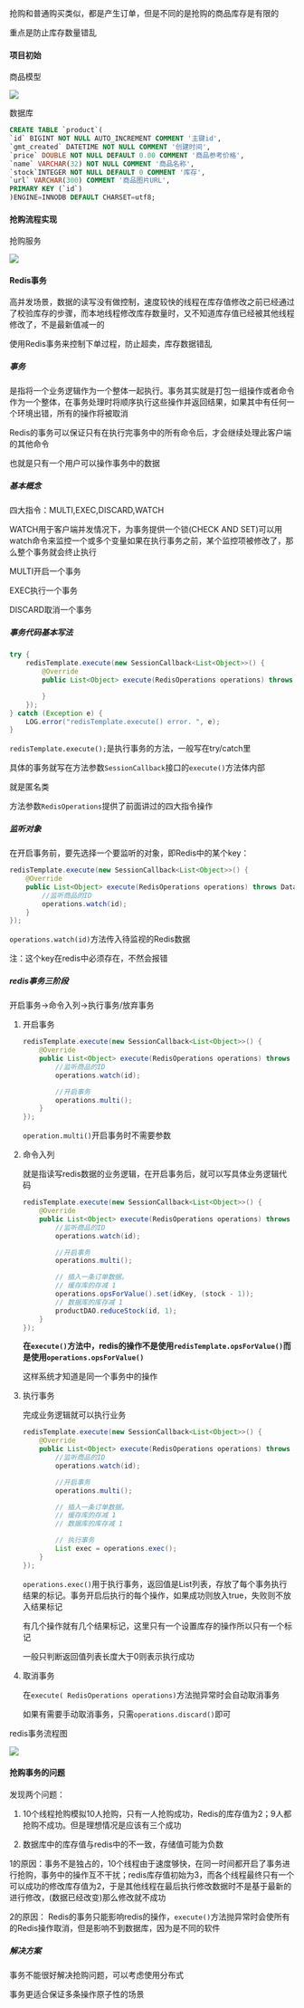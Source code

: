抢购和普通购买类似，都是产生订单，但是不同的是抢购的商品库存是有限的

重点是防止库存数量错乱

#### 项目初始

商品模型

![](https://style.youkeda.com/img/course/d2/product3.svg)

数据库

```sql
CREATE TABLE `product`(
`id` BIGINT NOT NULL AUTO_INCREMENT COMMENT '主键id',
`gmt_created` DATETIME NOT NULL COMMENT '创建时间',
`price` DOUBLE NOT NULL DEFAULT 0.00 COMMENT '商品参考价格',
`name` VARCHAR(32) NOT NULL COMMENT '商品名称',
`stock`INTEGER NOT NULL DEFAULT 0 COMMENT '库存',
`url` VARCHAR(300) COMMENT '商品图片URL',
PRIMARY KEY (`id`)
)ENGINE=INNODB DEFAULT CHARSET=utf8;
```

#### 抢购流程实现

抢购服务

![](https://style.youkeda.com/img/ham/course/d2/d4-4-4-1.jpeg?x-oss-process=image/resize,w_922/watermark,image_d2F0ZXJtYXNrLnBuZz94LW9zcy1wcm9jZXNzPWltYWdlL3Jlc2l6ZSx3XzEwMA==,t_60,g_se,x_10,y_10)

#### Redis事务

高并发场景，数据的读写没有做控制，速度较快的线程在库存值修改之前已经通过了校验库存的步骤，而本地线程修改库存数量时，又不知道库存值已经被其他线程修改了，不是最新值减一的

使用Redis事务来控制下单过程，防止超卖，库存数据错乱

##### 事务

是指将一个业务逻辑作为一个整体一起执行。事务其实就是打包一组操作或者命令作为一个整体，在事务处理时将顺序执行这些操作并返回结果，如果其中有任何一个环境出错，所有的操作将被取消

Redis的事务可以保证只有在执行完事务中的所有命令后，才会继续处理此客户端的其他命令

也就是只有一个用户可以操作事务中的数据

##### 基本概念

四大指令：MULTI,EXEC,DISCARD,WATCH

WATCH用于客户端并发情况下，为事务提供一个锁(CHECK AND SET)可以用watch命令来监控一个或多个变量如果在执行事务之前，某个监控项被修改了，那么整个事务就会终止执行

MULTI开启一个事务

EXEC执行一个事务

DISCARD取消一个事务

##### 事务代码基本写法

```java
try {
    redisTemplate.execute(new SessionCallback<List<Object>>() {
        @Override
        public List<Object> execute(RedisOperations operations) throws DataAccessException {

        }
    });
} catch (Exception e) {
    LOG.error("redisTemplate.execute() error. ", e);
}
```

`redisTemplate.execute();`是执行事务的方法，一般写在try/catch里

具体的事务就写在方法参数`SessionCallback`接口的`execute()`方法体内部

就是匿名类

方法参数`RedisOperations`提供了前面讲过的四大指令操作

##### 监听对象

在开启事务前，要先选择一个要监听的对象，即Redis中的某个key：

```java
redisTemplate.execute(new SessionCallback<List<Object>>() {
    @Override
    public List<Object> execute(RedisOperations operations) throws DataAccessException {
        //监听商品的ID
        operations.watch(id);
    }
});
```

`operations.watch(id)`方法传入待监视的Redis数据

注：这个key在redis中必须存在，不然会报错

##### redis事务三阶段

开启事务->命令入列->执行事务/放弃事务

1. 开启事务
   
   ```java
   redisTemplate.execute(new SessionCallback<List<Object>>() {
       @Override
       public List<Object> execute(RedisOperations operations) throws DataAccessException {
           //监听商品的ID
           operations.watch(id);
   
           //开启事务
           operations.multi();
       }
   });
   ```
   
   `operation.multi()`开启事务时不需要参数

2. 命令入列
   
   就是指读写redis数据的业务逻辑，在开启事务后，就可以写具体业务逻辑代码
   
   ```java
   redisTemplate.execute(new SessionCallback<List<Object>>() {
       @Override
       public List<Object> execute(RedisOperations operations) throws DataAccessException {
           //监听商品的ID
           operations.watch(id);
   
           //开启事务
           operations.multi();
   
           // 插入一条订单数据。
           // 缓存库的存减 1
           operations.opsForValue().set(idKey, (stock - 1));
           // 数据库的库存减 1
           productDAO.reduceStock(id, 1);
       }
   });
   ```
   
   **在`execute()`方法中，redis的操作不是使用`redisTemplate.opsForValue()`而是使用`operations.opsForValue()`**
   
   这样系统才知道是同一个事务中的操作

3. 执行事务
   
   完成业务逻辑就可以执行业务
   
   ```java
   redisTemplate.execute(new SessionCallback<List<Object>>() {
       @Override
       public List<Object> execute(RedisOperations operations) throws DataAccessException {
           //监听商品的ID
           operations.watch(id);
   
           //开启事务
           operations.multi();
   
           // 插入一条订单数据。
           // 缓存库的存减 1
           // 数据库的库存减 1
   
           // 执行事务
           List exec = operations.exec();
       }
   });
   ```
   
   `operations.exec()`用于执行事务，返回值是List列表，存放了每个事务执行结果的标记。事务开启后执行的每个操作，如果成功则放入true，失败则不放入结果标记
   
   有几个操作就有几个结果标记，这里只有一个设置库存的操作所以只有一个标记
   
   一般只判断返回值列表长度大于0则表示执行成功

4. 取消事务
   
   在`execute( RedisOperations operations)`方法抛异常时会自动取消事务
   
   如果有需要手动取消事务，只需`operations.discard()`即可

redis事务流程图

![](https://style.youkeda.com/img/ham/course/d2/d4-4-5-1.jpeg?x-oss-process=image/resize,w_1024/watermark,image_d2F0ZXJtYXNrLnBuZz94LW9zcy1wcm9jZXNzPWltYWdlL3Jlc2l6ZSx3XzEwMA==,t_60,g_se,x_10,y_10)

#### 抢购事务的问题

发现两个问题：

1. 10个线程抢购模拟10人抢购，只有一人抢购成功，Redis的库存值为2；9人都抢购不成功。但是理想情况是应该有三个成功

2. 数据库中的库存值与redis中的不一致，存储值可能为负数

1的原因：事务不是独占的，10个线程由于速度够快，在同一时间都开启了事务进行抢购，事务中的操作互不干扰；redis库存值初始为3，而各个线程最终只有一个可以成功的修改库存值为2，于是其他线程在最后执行修改数据时不是基于最新的进行修改，(数据已经改变)那么修改就不成功

2的原因： Redis的事务只能影响redis的操作，`execute()`方法抛异常时会使所有的Redis操作取消，但是影响不到数据库，因为是不同的软件

##### 解决方案

事务不能很好解决抢购问题，可以考虑使用分布式

事务更适合保证多条操作原子性的场景
